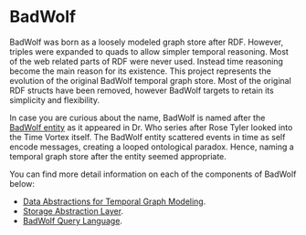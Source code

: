 # BadWolf

BadWolf was born as a loosely modeled graph store after RDF. However, triples
were expanded to quads to allow simpler temporal reasoning. Most of the web
related parts of RDF were never used. Instead time reasoning become the main
reason for its existence. This project represents the evolution of the original
BadWolf temporal graph store. Most of the original RDF structs have been
removed, however BadWolf targets to retain its simplicity and flexibility.

In case you are curious about the name, BadWolf is named after the
[BadWolf entity](http://tardis.wikia.com/wiki/Bad_Wolf_(entity) ) as it appeared
in Dr. Who series after Rose Tyler looked into the Time Vortex itself. The
BadWolf entity scattered events in time as self encode messages, creating a
looped ontological paradox. Hence, naming a temporal graph store after the
entity seemed appropriate.

You can find more detail information on each of the components of BadWolf below:

* [Data Abstractions for Temporal Graph Modeling](./docs/temporal_graph_modeling.md).
* [Storage Abstraction Layer](./docs/storage_abstraction_layer.md).
* [BadWolf Query Language](./docs/bql.md).
